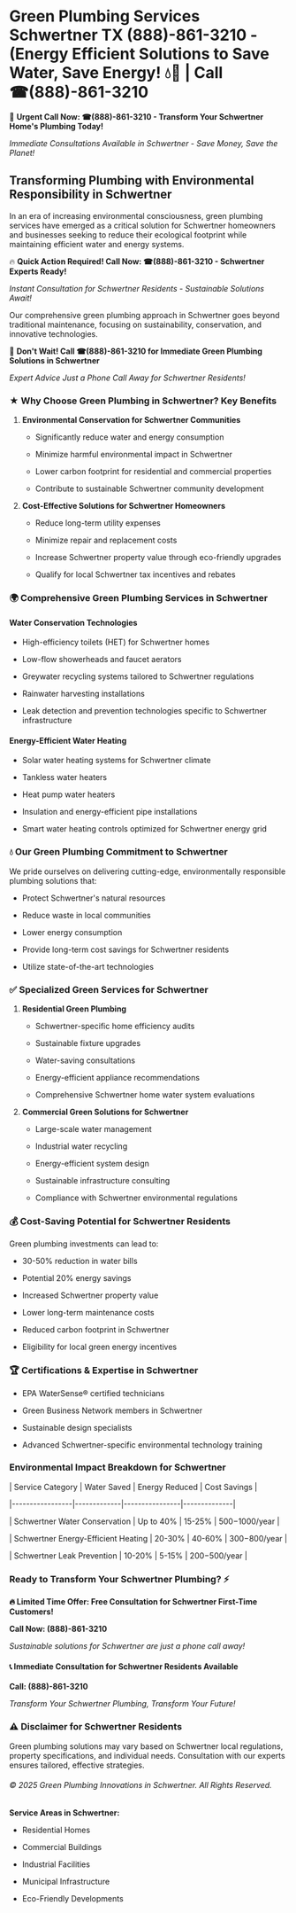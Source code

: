 # Green Plumbing Services Schwertner TX (888)-861-3210 - (Energy Efficient Solutions to Save Water, Save Energy! 💧🌿 | Call ☎(888)-861-3210

🚨 **Urgent Call Now: ☎(888)-861-3210 - Transform Your Schwertner Home's Plumbing Today!**
*Immediate Consultations Available in Schwertner - Save Money, Save the Planet!*

## Transforming Plumbing with Environmental Responsibility in Schwertner

In an era of increasing environmental consciousness, green plumbing services have emerged as a critical solution for Schwertner homeowners and businesses seeking to reduce their ecological footprint while maintaining efficient water and energy systems. 

🔥 **Quick Action Required! Call Now: ☎(888)-861-3210 - Schwertner Experts Ready!**
*Instant Consultation for Schwertner Residents - Sustainable Solutions Await!*

Our comprehensive green plumbing approach in Schwertner goes beyond traditional maintenance, focusing on sustainability, conservation, and innovative technologies.

🚨 **Don't Wait! Call ☎(888)-861-3210 for Immediate Green Plumbing Solutions in Schwertner**
*Expert Advice Just a Phone Call Away for Schwertner Residents!*

### ★ Why Choose Green Plumbing in Schwertner? Key Benefits

1. **Environmental Conservation for Schwertner Communities** 
   - Significantly reduce water and energy consumption
   - Minimize harmful environmental impact in Schwertner
   - Lower carbon footprint for residential and commercial properties
   - Contribute to sustainable Schwertner community development

2. **Cost-Effective Solutions for Schwertner Homeowners** 
   - Reduce long-term utility expenses
   - Minimize repair and replacement costs
   - Increase Schwertner property value through eco-friendly upgrades
   - Qualify for local Schwertner tax incentives and rebates

### 🌍 Comprehensive Green Plumbing Services in Schwertner

#### Water Conservation Technologies
- High-efficiency toilets (HET) for Schwertner homes
- Low-flow showerheads and faucet aerators
- Greywater recycling systems tailored to Schwertner regulations
- Rainwater harvesting installations
- Leak detection and prevention technologies specific to Schwertner infrastructure

#### Energy-Efficient Water Heating
- Solar water heating systems for Schwertner climate
- Tankless water heaters
- Heat pump water heaters
- Insulation and energy-efficient pipe installations
- Smart water heating controls optimized for Schwertner energy grid

### 💧 Our Green Plumbing Commitment to Schwertner

We pride ourselves on delivering cutting-edge, environmentally responsible plumbing solutions that:
- Protect Schwertner's natural resources
- Reduce waste in local communities
- Lower energy consumption
- Provide long-term cost savings for Schwertner residents
- Utilize state-of-the-art technologies

### ✅ Specialized Green Services for Schwertner

1. **Residential Green Plumbing**
   - Schwertner-specific home efficiency audits
   - Sustainable fixture upgrades
   - Water-saving consultations
   - Energy-efficient appliance recommendations
   - Comprehensive Schwertner home water system evaluations

2. **Commercial Green Solutions for Schwertner**
   - Large-scale water management
   - Industrial water recycling
   - Energy-efficient system design
   - Sustainable infrastructure consulting
   - Compliance with Schwertner environmental regulations

### 💰 Cost-Saving Potential for Schwertner Residents

Green plumbing investments can lead to:
- 30-50% reduction in water bills
- Potential 20% energy savings
- Increased Schwertner property value
- Lower long-term maintenance costs
- Reduced carbon footprint in Schwertner
- Eligibility for local green energy incentives

### 🏆 Certifications & Expertise in Schwertner

- EPA WaterSense® certified technicians
- Green Business Network members in Schwertner
- Sustainable design specialists
- Advanced Schwertner-specific environmental technology training

### Environmental Impact Breakdown for Schwertner

| Service Category | Water Saved | Energy Reduced | Cost Savings |
|-----------------|-------------|----------------|--------------|
| Schwertner Water Conservation | Up to 40% | 15-25% | $500-$1000/year |
| Schwertner Energy-Efficient Heating | 20-30% | 40-60% | $300-$800/year |
| Schwertner Leak Prevention | 10-20% | 5-15% | $200-$500/year |

### Ready to Transform Your Schwertner Plumbing? ⚡

**🔥 Limited Time Offer: Free Consultation for Schwertner First-Time Customers!**

**Call Now: (888)-861-3210**
*Sustainable solutions for Schwertner are just a phone call away!*

#### 📞 Immediate Consultation for Schwertner Residents Available

**Call: (888)-861-3210**
*Transform Your Schwertner Plumbing, Transform Your Future!*

### ⚠️ Disclaimer for Schwertner Residents

Green plumbing solutions may vary based on Schwertner local regulations, property specifications, and individual needs. Consultation with our experts ensures tailored, effective strategies.

###### © 2025 Green Plumbing Innovations in Schwertner. All Rights Reserved.

**Service Areas in Schwertner:** 
- Residential Homes
- Commercial Buildings
- Industrial Facilities
- Municipal Infrastructure
- Eco-Friendly Developments